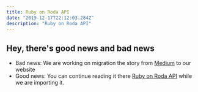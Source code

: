 ```yaml
---
title: Ruby on Roda API
date: "2019-12-17T22:12:03.284Z"
description: "Ruby on Roda API"
---
```


## Hey, there's good news and bad news

- Bad news: We are working on migration the story from [Medium](https://medium.com/@bojanmajed/awesome-server-status-message-53db02a0b168) to our website
- Good news: You can continue reading it there [Ruby on Roda API](https://medium.com/@bojanmajed/ruby-on-roda-api-15c4a8f7e1a3) while we are importing it.